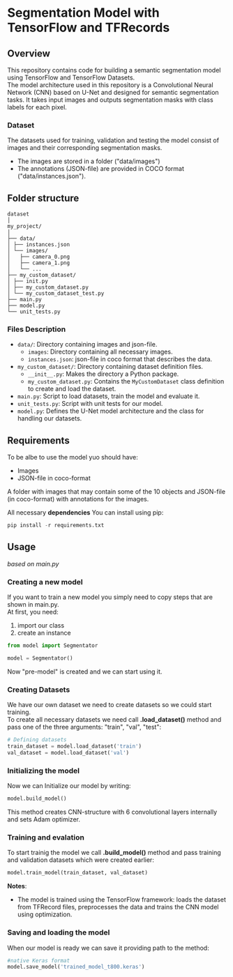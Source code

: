 # Segmentation Model with TensorFlow and TFRecords
## Overview
This repository contains code for building a semantic segmentation model using TensorFlow and TensorFlow Datasets.
<br>The model architecture used in this repository is a Convolutional Neural Network (CNN) based on U-Net and designed for semantic segmentation tasks. It takes input images and outputs segmentation masks with class labels for each pixel.

### Dataset
The datasets used for training, validation and testing the model consist of images and their corresponding segmentation masks.
* The images are stored in a folder ("data/images")
* The annotations (JSON-file) are provided in COCO format ("data/instances.json").

## Folder structure
```
dataset
│
my_project/
│
├── data/
│ ├── instances.json
│ └── images/
│   ├── camera_0.png
│   ├── camera_1.png
│   └── ...
├── my_custom_dataset/
│ ├── init.py
│ ├── my_custom_dataset.py
│ └── my_custom_dataset_test.py
├── main.py
├── model.py
└── unit_tests.py
```
### Files Description
- `data/`: Directory containing images and json-file.
  - `images`: Directory containing all necessary images.
  - `instances.json`: json-file in coco format that describes the data.
- `my_custom_dataset/`: Directory containing dataset definition files.
  - `__init__.py`: Makes the directory a Python package.
  - `my_custom_dataset.py`: Contains the `MyCustomDataset` class definition to create and load the dataset.
- `main.py`: Script to load datasets, train the model and evaluate it.
- `unit_tests.py`: Script with unit tests for our model.
- `model.py`: Defines the U-Net model architecture and the class for handling our datasets.


## Requirements
To be albe to use the model yuo should have:
* Images
* JSON-file in coco-format

A folder with images that may contain some of the 10 objects and JSON-file (in coco-format) with annotations for the images.

All necessary **dependencies** You can install using pip:
```python
pip install -r requirements.txt
```

## Usage
*based on main.py*
### Creating a new model
If you want to train a new model you simply need to copy steps that are shown in main.py.
<br>At first, you need:
1. import our class
2. create an instance
```python
from model import Segmentator

model = Segmentator()
```
Now "pre-model" is created and we can start using it. 

### Creating Datasets
We have our own dataset we need to create datasets so we could start training.
<br>To create all necessary datasets we need call **.load_dataset()** method and pass one of the three arguments: "train", "val", "test":
```python
# Defining datasets
train_dataset = model.load_dataset('train')
val_dataset = model.load_dataset('val')
```

### Initializing the model
Now we can Initialize our model by writing:
```python
model.build_model()
```
This method creates CNN-structure with 6 convolutional layers internally and sets Adam optimizer.

### Training and evalation
To start trainig the model we call **.build_model()** method and pass training and validation datasets which were created earlier:
```python
model.train_model(train_dataset, val_dataset)
```
**Notes**:
* The model is trained using the TensorFlow framework: loads the dataset from TFRecord files, preprocesses the data and trains the CNN model using optimization.

### Saving and loading the model
When our model is ready we can save it providing path to the method:
```python
#native Keras format
model.save_model('trained_model_t800.keras')
```
